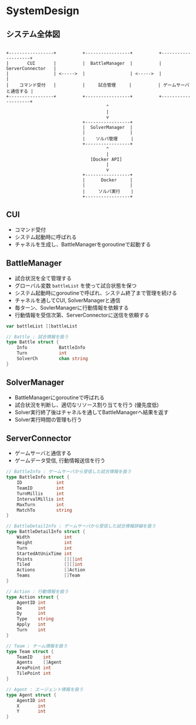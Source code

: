 # SystemDesign

## システム全体図

```

+-----------------+          +-----------------+          +--------------------+
|       CUI       |          |  BattleManager  |          |  ServerConnector   |
|                 | <----->  |                 | <----->  |                    |
|    コマンド受付   |          |     試合管理     |          | ゲームサーバと通信する |
+-----------------+          +-----------------+          +--------------------+
                                      ^
                                      |
                                      v
                             +-----------------+
                             |  SolverManager  |
                             |                 |
                             |    ソルバ管理     |
                             +-----------------+
                                      ^
                                      |
                                [Docker API]
                                      |
                                      v
                             +-----------------+
                             |      Docker     |
                             |                 |
                             |     ソルバ実行    |
                             +-----------------+

```

## CUI

- コマンド受付
- システム起動時に呼ばれる
- チャネルを生成し、BattleManagerをgoroutineで起動する

## BattleManager

- 試合状況を全て管理する
- グローバル変数 `battleList` を使って試合状態を保つ
- システム起動時にgoroutineで呼ばれ、システム終了まで管理を続ける
- チャネルを通してCUI, SolverManagerと通信
- 毎ターン、SovlerManagerに行動情報を依頼する
- 行動情報を受信次第、ServerConnectorに送信を依頼する

```go
var battleList []battleList

// Battle : 試合情報を扱う
type Battle struct {
    Info            BattleInfo
    Turn            int
    SolverCh        chan string
}
```

## SolverManager

- BattleManagerにgoroutineで呼ばれる
- 試合状況を判断し、適切なリソース割り当てを行う (優先度低)
- Solver実行終了後はチャネルを通してBattleManagerへ結果を返す
- Solver実行時間の管理も行う

## ServerConnector

- ゲームサーバと通信する
- ゲームデータ受信, 行動情報送信を行う

```go
// BattleInfo : ゲームサーバから受信した試合情報を扱う
type BattleInfo struct {
	ID             int
	TeamID         int
	TurnMillis     int
	IntervalMillis int
	MaxTurn        int
	MatchTo        string
}

// BattleDetailInfo : ゲームサーバから受信した試合情報詳細を扱う
type BattleDetailInfo struct {
	Width             int
	Height            int
	Turn              int
	StartedAtUnixTime int
	Points            [][]int
	Tiled             [][]int
	Actions           []Action
	Teams             []Team
}

// Action : 行動情報を扱う
type Action struct {
	AgentID int
	Dx      int
	Dy      int
	Type    string
	Apply   int
	Turn    int
}

// Team : チーム情報を扱う
type Team struct {
	TeamID    int
	Agents    []Agent
	AreaPoint int
	TilePoint int
}

// Agent : エージェント情報を扱う
type Agent struct {
	AgentID int
	X       int
	Y       int
}
```